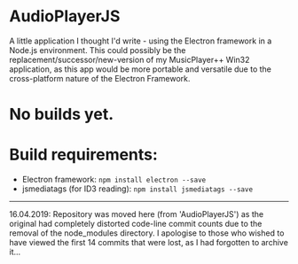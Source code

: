 # AudioPlayerJS
A little application I thought I'd write - using the Electron framework in a Node.js environment.
This could possibly be the replacement/successor/new-version of my MusicPlayer++ Win32 application,
as this app would be more portable and versatile due to the cross-platform nature of the Electron Framework.

# No builds yet.

# Build requirements:
* Electron framework: `npm install electron --save`
* jsmediatags (for ID3 reading): `npm install jsmediatags --save`

<hr>
16.04.2019: Repository was moved here (from 'AudioPlayerJS') as the original had completely distorted code-line commit counts due to the removal of the node_modules directory. I apologise to those who wished to have viewed the first 14 commits that were lost, as I had forgotten to archive it...
